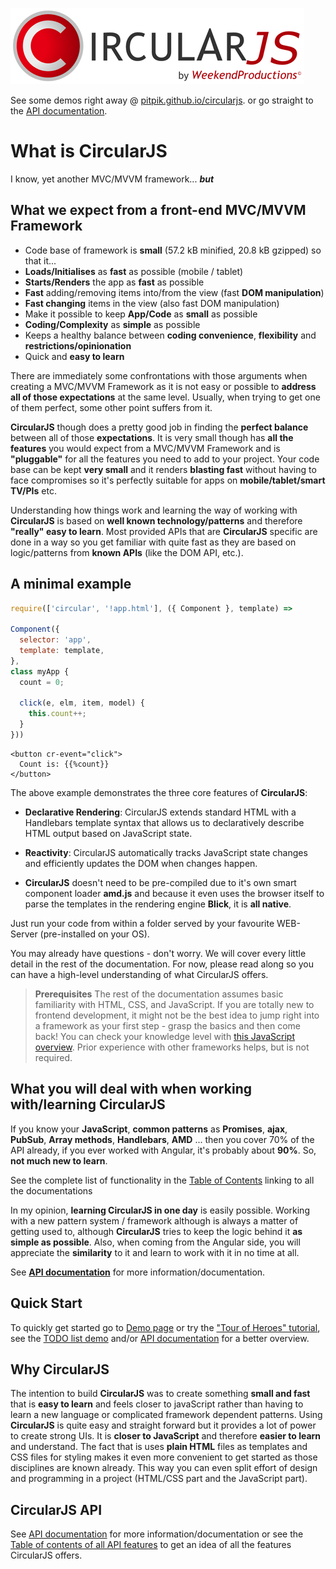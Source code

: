 ![CircularJS](assets/circularjs-logo.png)

See some demos right away @ [pitpik.github.io/circularjs](https://pitpik.github.io/circularjs/).
or go straight to the [API documentation](documentation/API.md).

# What is CircularJS

I know, yet another MVC/MVVM framework... ***but***

## What we expect from a front-end MVC/MVVM Framework

- Code base of framework is **small** (57.2 kB minified, 20.8 kB gzipped) so that it...
- **Loads/Initialises** as **fast** as possible (mobile / tablet)
- **Starts/Renders** the app as **fast** as possible
- **Fast** adding/removing items into/from the view (fast **DOM manipulation**)
- **Fast changing** items in the view (also fast DOM manipulation)
- Make it possible to keep **App/Code** as **small** as possible
- **Coding/Complexity** as **simple** as possible
- Keeps a healthy balance between **coding convenience**, **flexibility** and **restrictions/opinionation**
- Quick and **easy to learn**

There are immediately some confrontations with those arguments when creating a MVC/MVVM Framework as it is not easy or possible to **address all of those expectations** at the same level. Usually, when trying to get one of them perfect, some other point suffers from it.

**CircularJS** though does a pretty good job in finding the **perfect balance** between all of those **expectations**.
It is very small though has **all the features** you would expect from a MVC/MVVM Framework and is **"pluggable"** for all the features you need to add to your project. Your code base can be kept **very small** and it renders **blasting fast** without having to face compromises so it's perfectly suitable for apps on **mobile/tablet/smart TV/PIs** etc.

Understanding how things work and learning the way of working with **CircularJS** is based on **well known technology/patterns** and therefore **"really" easy to learn**. Most provided APIs that are **CircularJS** specific are done in a way so you get familiar with quite fast as they are based on logic/patterns from **known APIs** (like the DOM API, etc.).

## A minimal example

```js
require(['circular', '!app.html'], ({ Component }, template) =>

Component({
  selector: 'app',
  template: template,
},
class myApp {
  count = 0;

  click(e, elm, item, model) {
    this.count++;
  }
}))

```

```Handlebars
<button cr-event="click">
  Count is: {{%count}}
</button>
```

The above example demonstrates the three core features of **CircularJS**:

- **Declarative Rendering**: CircularJS extends standard HTML with a Handlebars template syntax that allows us to declaratively describe HTML output based on JavaScript state.

- **Reactivity**: CircularJS automatically tracks JavaScript state changes and efficiently updates the DOM when changes happen.

- **CircularJS** doesn't need to be pre-compiled due to it's own smart component loader **amd.js** and because it even uses the browser itself to parse the templates in the rendering engine **Blick**, it is **all native**.

Just run your code from within a folder served by your favourite WEB-Server (pre-installed on your OS). 

You may already have questions - don't worry. We will cover every little detail in the rest of the documentation. For now, please read along so you can have a high-level understanding of what CircularJS offers.

> **Prerequisites**
>The rest of the documentation assumes basic familiarity with HTML, CSS, and JavaScript. If you are totally new to frontend development, it might not be the best idea to jump right into a framework as your first step - grasp the basics and then come back! You can check your knowledge level with [this JavaScript overview](https://developer.mozilla.org/en-US/docs/Web/JavaScript/Language_Overview). Prior experience with other frameworks helps, but is not required.

## What you will deal with when working with/learning CircularJS

If you know your **JavaScript**, **common patterns** as **Promises**, **ajax**, **PubSub**, **Array methods**, **Handlebars**, **AMD** ... then you cover 70% of the API already, if you ever worked with Angular, it's probably about **90%**. So, **not much new to learn**.

See the complete list of functionality in the [Table of Contents](documentation/TOC.md) linking to all the documentations

In my opinion, **learning CircularJS in one day** is easily possible. Working with a new pattern system / framework although is always a matter of getting used to, although **CircularJS** tries to keep the logic behind it **as simple as possible**. Also, when coming from the Angular side, you will appreciate the **similarity** to it and learn to work with it in no time at all.

See **[API documentation](documentation/API.md)** for more information/documentation.

## Quick Start

To quickly get started go to [Demo page](https://pitpik.github.io/circularjs/) or try the ["Tour of Heroes" tutorial](https://pitpik.github.io/circularjs/demos/heroes/), see the [TODO list demo](https://pitpik.github.io/circularjs/demos/todo) and/or [API documentation](documentation/API.md) for a better overview.

## Why CircularJS

The intention to build **CircularJS** was to create something **small and fast** that is **easy to learn** and feels closer to javaScript rather than having to learn a new language or complicated framework dependent patterns.
Using **CircularJS** is quite easy and straight forward but it provides a lot of power to create strong UIs.
It is **closer to JavaScript** and therefore **easier to learn** and understand. The fact that is uses **plain HTML** files as templates and CSS files for styling makes it even more convenient to get started as those disciplines are known already. This way you can even split effort of design and programming in a project (HTML/CSS part and the JavaScript part).

## CircularJS API

See [API documentation](documentation/API.md) for more information/documentation or see the [Table of contents of all API features](documentation/TOC.md) to get an idea of all the features CircularJS offers.
